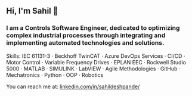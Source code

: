 ## Hi, I'm Sahil 👋
### I am a Controls Software Engineer, dedicated to optimizing complex industrial processes through integrating and implementing automated technologies and solutions.

Skills: IEC 61131-3 · Beckhoff TwinCAT · Azure DevOps Services · CI/CD · Motor Control · Variable Frequency Drives · EPLAN EEC · Rockwell Studio 5000 · MATLAB · SIMULINK · LabVIEW · Agile Methodologies · GitHub · Mechatronics · Python · OOP · Robotics

You can reach me at: [linkedin.com/in/sahildeshpande/](https://www.linkedin.com/in/sahildeshpande/) 


